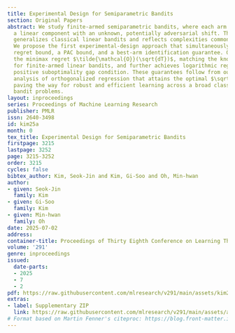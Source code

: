 ```yaml
---
title: Experimental Design for Semiparametric Bandits
section: Original Papers
abstract: We study finite-armed semiparametric bandits, where each arm’s reward combines
  a linear component with an unknown, potentially adversarial shift. This model strictly
  generalizes classical linear bandits and reflects complexities common in practice.
  We propose the first experimental-design approach that simultaneously offers a sharp
  regret bound, a PAC bound, and a best-arm identification guarantee. Our method attains
  the minimax regret $\tilde{\mathcal{O}}(\sqrt{dT})$, matching the known lower bound
  for finite-armed linear bandits, and further achieves logarithmic regret under a
  positive suboptimality gap condition. These guarantees follow from our refined non-asymptotic
  analysis of orthogonalized regression that attains the optimal $\sqrt{d}$ rate,
  paving the way for robust and efficient learning across a broad class of semiparametric
  bandit problems.
layout: inproceedings
series: Proceedings of Machine Learning Research
publisher: PMLR
issn: 2640-3498
id: kim25a
month: 0
tex_title: Experimental Design for Semiparametric Bandits
firstpage: 3215
lastpage: 3252
page: 3215-3252
order: 3215
cycles: false
bibtex_author: Kim, Seok-Jin and Kim, Gi-Soo and Oh, Min-hwan
author:
- given: Seok-Jin
  family: Kim
- given: Gi-Soo
  family: Kim
- given: Min-hwan
  family: Oh
date: 2025-07-02
address:
container-title: Proceedings of Thirty Eighth Conference on Learning Theory
volume: '291'
genre: inproceedings
issued:
  date-parts:
  - 2025
  - 7
  - 2
pdf: https://raw.githubusercontent.com/mlresearch/v291/main/assets/kim25a/kim25a.pdf
extras:
- label: Supplementary ZIP
  link: https://raw.githubusercontent.com/mlresearch/v291/main/assets/assets/kim25a/kim25a-supp.zip
# Format based on Martin Fenner's citeproc: https://blog.front-matter.io/posts/citeproc-yaml-for-bibliographies/
---
```

